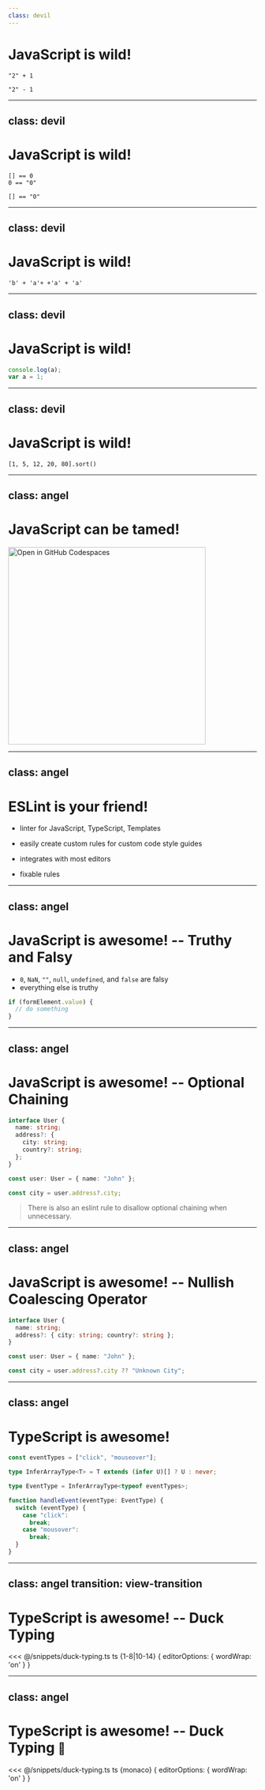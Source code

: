 ```yaml
---
class: devil
---
```


# JavaScript is wild!

```jseval {monaco-run} { autorun:false }
"2" + 1
```

<div class="min-h-12"></div>

```jseval {monaco-run} { autorun:false }
"2" - 1
```

<!--
NOTES
-->

---
class: devil
---

# JavaScript is wild!

```jseval {monaco-run} { autorun:false }
[] == 0
0 == "0"
```

<div class="min-h-12"></div>

```jseval {monaco-run} { autorun:false }
[] == "0"
```

<!--
NOTES
-->

---
class: devil
---

# JavaScript is wild!

```jseval {monaco-run} { autorun:false }
'b' + 'a'+ +'a' + 'a'
```

<!--
NOTES
-->

---
class: devil
---

# JavaScript is wild!

```js {monaco-run} { autorun:false }
console.log(a);
var a = 1;
```

<!--
uncomment line with var -> ERROR
-->

---
class: devil
---

# JavaScript is wild!

```jseval {monaco-run} { autorun:false }
[1, 5, 12, 20, 80].sort()
```

<!--
scrambles order

A: Wow, a lot of effort for this presentation! What is this based on?
-->

---
class: angel
---

# JavaScript can be tamed!

<a href="https://codespaces.new/dhhyi/javascript-fullstack-temptation/tree/examples/weirdness?quickstart=1&file=example.js" target="_blank" class="m-auto h-full block flex justify-center items-center">
  <img src="https://github.com/codespaces/badge.svg" alt="Open in GitHub Codespaces" width="400">
</a>

<!--
Fix code using eslint in GitHub Codespaces
(JS Web IDE, btw.)
-->

---
class: angel
---

# ESLint is your friend!

- linter for JavaScript, TypeScript, Templates

- easily create custom rules for custom code style guides

- integrates with most editors

- fixable rules

<!-- TODO: add ESLint logo -->

<!--
NOTES
-->

---
class: angel
---

# JavaScript is awesome! -- Truthy and Falsy

- `0`, `NaN`, `""`, `null`, `undefined`, and `false` are falsy
- everything else is truthy

```js {monaco}
if (formElement.value) {
  // do something
}
```

---
class: angel
---

# JavaScript is awesome! -- Optional Chaining

```ts {monaco}
interface User {
  name: string;
  address?: {
    city: string;
    country?: string;
  };
}

const user: User = { name: "John" };

const city = user.address?.city;
```

<v-click>

> There is also an eslint rule to disallow optional chaining when unnecessary.

</v-click>

<!--
D: That's nothing special we have something like that in Kotlin and C# as well. If I remember correctly it was even introduced earlier than in JavaScript.

A: but it is still not available in Java.
-->

---
class: angel
---

# JavaScript is awesome! -- Nullish Coalescing Operator

```ts {monaco}
interface User {
  name: string;
  address?: { city: string; country?: string };
}

const user: User = { name: "John" };

const city = user.address?.city ?? "Unknown City";
```

<!--
A: *explain slide*

D: That's also nothing new. Various languages have an operator like this. Give me something unique to your language.
-->

---
class: angel
---

# TypeScript is awesome!

```ts {monaco}
const eventTypes = ["click", "mouseover"];

type InferArrayType<T> = T extends (infer U)[] ? U : never;

type EventType = InferArrayType<typeof eventTypes>;

function handleEvent(eventType: EventType) {
  switch (eventType) {
    case "click":
      break;
    case "mousover":
      break;
  }
}
```

---
class: angel
transition: view-transition
---

# TypeScript is awesome! -- Duck Typing

<<< @/snippets/duck-typing.ts ts {1-8|10-14} { editorOptions: { wordWrap: 'on' } }

<!--
NOTES
-->

---
class: angel
---

# TypeScript is awesome! -- Duck Typing <small>📝</small>

<<< @/snippets/duck-typing.ts ts {monaco} { editorOptions: { wordWrap: 'on' } }

<!--
NOTES
-->
